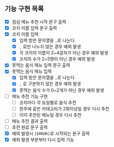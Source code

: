 ## 기능 구현 목록
- [x]  점심 메뉴 추천 시작 문구 출력
- [x]  코치 이름 입력 문구 출력
- [x]  코치 이름 입력
    - [x] 입력 받은 문자열을 `,`로 나눈다.
    - [x] `,` 로만 나누지 않은 경우 예외 발생
    - [x]  각 코치의 이름이 2~4글자가 아닌 경우 예외 발생
    - [x]  코치의 수가 2~5명이 아닌 경우 예외 발생
- [x]  못먹는 음식 메뉴 입력 문구 출력
- [x]  못먹는 음식 메뉴 입력
    - [x] 입력 받은 문자열을 `,`로 나눈다.
    - [x]  `,` 로 구분하지 않은 경우 예외 발생
    - [x]  못먹는 음식 수가 0~2개가 아닌 경우 예외 발생
- [ ]  메뉴 추천 기능 구현
    - [ ]  코치마다 각 요일별로 음식 추천
    - [ ]  한주에 같은 카테고리가 2회이상일 경우 다시 추천
    - [ ]  이미 추천된 메뉴일 경우 다시 추천
- [ ]  메뉴 추천 결과 출력
- [ ]  추천 완료 문구 출력
- [x] 예외 발생시 `[ERROR]`로 시작되는 문구 출력
- [x] 예외 발생 부분부터 다시 입력 기능